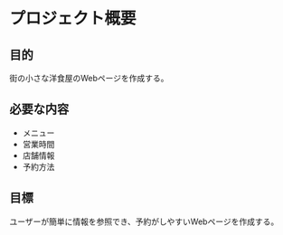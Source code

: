 # プロジェクト概要

## 目的
街の小さな洋食屋のWebページを作成する。

## 必要な内容
- メニュー
- 営業時間
- 店舗情報
- 予約方法

## 目標
ユーザーが簡単に情報を参照でき、予約がしやすいWebページを作成する。
